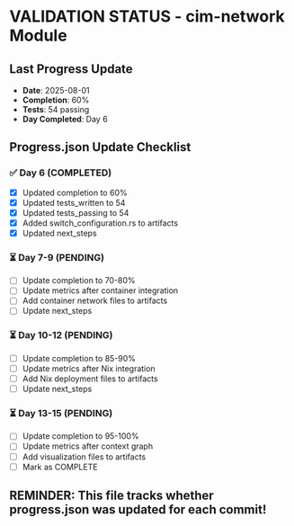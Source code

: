 # VALIDATION STATUS - cim-network Module

## Last Progress Update
- **Date**: 2025-08-01
- **Completion**: 60%
- **Tests**: 54 passing
- **Day Completed**: Day 6

## Progress.json Update Checklist

### ✅ Day 6 (COMPLETED)
- [x] Updated completion to 60%
- [x] Updated tests_written to 54
- [x] Updated tests_passing to 54
- [x] Added switch_configuration.rs to artifacts
- [x] Updated next_steps

### ⏳ Day 7-9 (PENDING)
- [ ] Update completion to 70-80%
- [ ] Update metrics after container integration
- [ ] Add container network files to artifacts
- [ ] Update next_steps

### ⏳ Day 10-12 (PENDING)
- [ ] Update completion to 85-90%
- [ ] Update metrics after Nix integration
- [ ] Add Nix deployment files to artifacts
- [ ] Update next_steps

### ⏳ Day 13-15 (PENDING)
- [ ] Update completion to 95-100%
- [ ] Update metrics after context graph
- [ ] Add visualization files to artifacts
- [ ] Mark as COMPLETE

## REMINDER: This file tracks whether progress.json was updated for each commit!